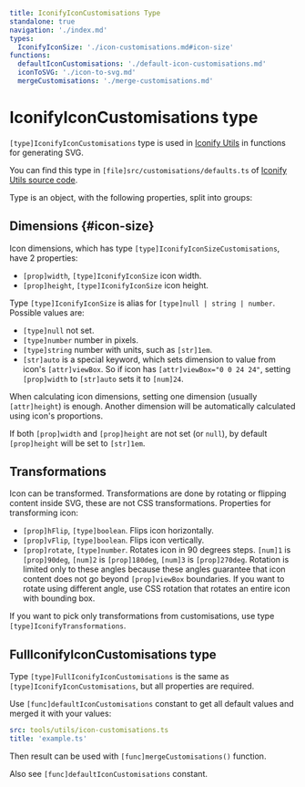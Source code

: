 ```yaml
title: IconifyIconCustomisations Type
standalone: true
navigation: './index.md'
types:
  IconifyIconSize: './icon-customisations.md#icon-size'
functions:
  defaultIconCustomisations: './default-icon-customisations.md'
  iconToSVG: './icon-to-svg.md'
  mergeCustomisations: './merge-customisations.md'
```

# IconifyIconCustomisations type

`[type]IconifyIconCustomisations` type is used in [Iconify Utils](./index.md) in functions for generating SVG.

You can find this type in `[file]src/customisations/defaults.ts` of [Iconify Utils source code](https://github.com/iconify/iconify/tree/main/packages/utils).

Type is an object, with the following properties, split into groups:

## Dimensions {#icon-size}

Icon dimensions, which has type `[type]IconifyIconSizeCustomisations`, have 2 properties:

- `[prop]width`, `[type]IconifyIconSize` icon width.
- `[prop]height`, `[type]IconifyIconSize` icon height.

Type `[type]IconifyIconSize` is alias for `[type]null | string | number`. Possible values are:

- `[type]null` not set.
- `[type]number` number in pixels.
- `[type]string` number with units, such as `[str]1em`.
- `[str]auto` is a special keyword, which sets dimension to value from icon's `[attr]viewBox`. So if icon has `[attr]viewBox="0 0 24 24"`, setting `[prop]width` to `[str]auto` sets it to `[num]24`.

When calculating icon dimensions, setting one dimension (usually `[attr]height`) is enough. Another dimension will be automatically calculated using icon's proportions.

If both `[prop]width` and `[prop]height` are not set (or `null`), by default `[prop]height` will be set to `[str]1em`.

## Transformations

Icon can be transformed. Transformations are done by rotating or flipping content inside SVG, these are not CSS transformations. Properties for transforming icon:

- `[prop]hFlip`, `[type]boolean`. Flips icon horizontally.
- `[prop]vFlip`, `[type]boolean`. Flips icon vertically.
- `[prop]rotate`, `[type]number`. Rotates icon in 90 degrees steps. `[num]1` is `[prop]90deg`, `[num]2` is `[prop]180deg`, `[num]3` is `[prop]270deg`. Rotation is limited only to these angles because these angles guarantee that icon content does not go beyond `[prop]viewBox` boundaries. If you want to rotate using different angle, use CSS rotation that rotates an entire icon with bounding box.

If you want to pick only transformations from customisations, use type `[type]IconifyTransformations`.

## FullIconifyIconCustomisations type

Type `[type]FullIconifyIconCustomisations` is the same as `[type]IconifyIconCustomisations`, but all properties are required.

Use `[func]defaultIconCustomisations` constant to get all default values and merged it with your values:

```yaml
src: tools/utils/icon-customisations.ts
title: 'example.ts'
```

Then result can be used with `[func]mergeCustomisations()` function.

Also see `[func]defaultIconCustomisations` constant.
